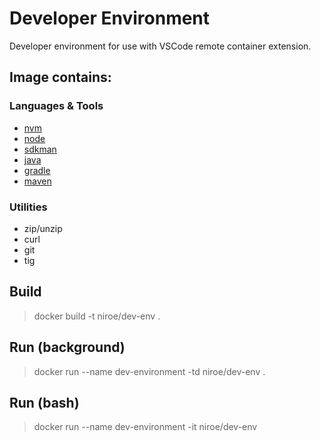 # Developer Environment

Developer environment for use with VSCode remote container extension.

## Image contains: 
### Languages & Tools
- [nvm](https://github.com/nvm-sh/nvm)
- [node](https://nodejs.org/en/) 
- [sdkman](https://sdkman.io/) 
- [java](https://www.azul.com/downloads/?package=jdk)
- [gradle](https://gradle.org/)
- [maven](https://maven.apache.org/)

### Utilities
- zip/unzip
- curl
- git
- tig

## Build
> docker build -t niroe/dev-env .

## Run (background)
> docker run --name dev-environment -td niroe/dev-env .

## Run (bash)
> docker run --name dev-environment -it niroe/dev-env
